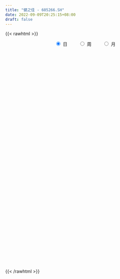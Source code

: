 ```yaml
---
title: "健之佳 - 605266.SH"
date: 2022-09-09T20:25:15+08:00
draft: false
---
```

{{< rawhtml >}}
    <div style="text-align: center">
        <label style="padding: 1rem;"><input style="margin-right: .5rem" type="radio" name="period" value="D" checked onclick="period_change(this)">日</label>
        <label style="padding: 1rem;"><input style="margin-right: .5rem" type="radio" name="period" value="W" onclick="period_change(this)">周</label>
        <label style="padding: 1rem;"><input style="margin-right: .5rem" type="radio" name="period" value="M" onclick="period_change(this)">月</label>
    </div>
    <div id="chart" style="height: 700px;"></div> 
    <script type="text/javascript">
        const D_v = [2671.46,591.07,1609.92,2720.44,3680.74,61933.54,66825.18,46846.62,37625.53,29828.32,23055.79,23692.11,20780.92,24397.16,16289.29,17293.96,16730.59,14759.97,12511.38,15067.98,10735.79,11312.27,10423.0,10942.31,12099.05,12315.52,14797.0,11953.53,7545.3,16983.94,31780.09,16052.53,11500.0,8599.0,8030.01,5383.27,9291.93,8341.01,14570.33,10430.52,13225.32,12259.4,18334.12,12273.1,11636.22,8956.02,11482.1,9075.1,8539.03,6924.35,10847.1,8048.2,7290.29,9912.19,8032.39,8387.37,9116.19,7247.0,5359.82,4750.82,4983.4,3742.0,3862.0,4356.0,5106.13,3608.41,4543.0,2752.0,5038.83,5501.83,5577.0,3888.0,5377.0,5831.0,4279.0,5211.0,2662.0,4493.0,3651.0,7357.44,14215.46,10665.73,10482.85,5845.0,4815.42,4154.08,3806.0,3629.0,4048.0,5455.0,7141.0,7574.0,5183.0,8925.0,6538.0,4035.0,2809.0,4307.0,12256.38,7042.0,3951.0,5043.0,4001.0,3065.58,3665.0,2407.02,2311.0,1951.0,3004.0,3074.0,3349.0,3927.66,6202.0,4883.0,6872.2,4769.2,3930.8,5140.0,3665.37,4879.42,3950.56,4603.36,3668.63,3254.5,9368.87,5231.74,5407.4,8541.69,7603.4,8083.07,13868.5,15584.37,12758.7,8808.45,7143.4,9490.1,5282.4,6427.2,5421.9,4567.0,3826.1,5309.6,7770.6,5314.6,5028.55,2641.05,3550.1,4090.5,3371.7,3513.55,2276.7,2408.1,6049.45,3708.4,1975.8,2297.65,1461.9,6097.9,5737.32,4364.7,4909.3,3515.3,2977.9,4564.69,4306.74,2728.27,1984.78,3482.77,7159.2,5028.9,2886.36,1844.1,3061.08,2766.6,2517.3,7630.98,3395.4,3851.44,9159.7,3883.4,2189.9,3147.48,3604.28,8899.32,2663.5,4281.23,1568.65,981.05,1797.25,1913.7,4370.59,1343.3,1298.4,1183.3,1206.8,1384.3,2673.35,2469.63,2507.83,1450.08,1757.2,2184.34,2473.95,1808.7,1011.94,1130.4,1810.6,3448.2,21313.23,13534.83,4872.54,3181.9,3695.65,3425.55,2281.35,2899.21,1174.45,2415.15,6893.9,1967.83,1680.6,7876.68,4301.45,4058.92,3667.95,4011.0,3040.7,2465.9,2841.9,2621.2,2500.8,3539.29,4305.85,2513.01,2964.5,1125.6,2939.0,2442.3,1811.88,3940.76,2529.0,2356.7,2227.8,5856.39,3144.18,5217.0,3988.61,2553.55,3229.0,6700.65,3535.5,2848.4,3228.6,2691.6,3561.83,7703.3,5647.44,3572.1,1965.3,3469.49,3067.61,22408.32,18193.55,7537.45,6018.5,14504.9,37873.34,19506.0,14048.13,8605.65,9003.77,16977.61,8105.7,6044.52,4869.0,7164.5,4606.89,6443.7,6611.8,7014.47,8977.8,6375.45,3731.5,4425.71,3353.91,4182.0,3381.56,2602.44,2512.84,3717.85,2067.67,2930.1,2397.2,1964.07,1993.33,1619.81,1577.03,3654.52,8723.18,4012.54,9167.82,10154.11,4701.15,3378.46,5147.2,3366.56,4571.29,5991.85,6005.38,8510.36,6378.82,7460.93,9270.56,6443.3,7140.7,6576.76,6114.64,2974.1,3218.1,2780.0,3298.18,3304.3,3375.9,3773.87,4168.52,2541.74,2211.7,3321.6,5277.14,2374.68,3796.5,2472.3,4391.56,4645.72,3964.6,2098.0,2290.6,2341.2,4383.15,5223.55,6826.22,7014.56,8394.48,5386.63,3348.96,3284.1,4512.21,5076.97,4189.8,1993.6,2317.3,4128.17,3009.9,2481.19,3887.6,3236.19,5386.7,7423.22,4144.91,2362.0,2472.7,2768.26,9218.7,5720.23,3609.0,4330.7,4811.67,4512.34,3612.63,3172.92,3968.39,3617.28,2572.52,2084.79,2678.78,3653.44,19986.84,12390.6,4847.3,2999.12,2251.89,3293.14,20701.28,10775.41,7691.25,4034.81,6440.71,3077.22,4357.89,4000.53,2743.44,3796.24,2901.71,5031.52,12539.98,4140.64,5384.8,3423.87,2957.31,1546.53,1552.24,6497.69,3834.52,4599.97,2770.2,4711.26,2042.93,4330.19,5988.36,5428.66,2820.32,4317.91,5366.28,2886.38,2716.71,2112.11,2226.34,1503.17,6140.81,3377.95,3005.2,3100.56,1779.96,2999.2,5881.5,11658.18,4207.2,7511.19,12547.19,7047.9,4105.94,2433.57,1945.29,4051.61]
const D_histogram = [0.0,0.6700854701,1.7905218302,3.2038036299,4.8002950271,6.5063318194,6.4907043511,5.0788627648,3.9137097512,2.4364978591,1.3627120275,0.2388670023,-0.2721386149,-1.0851018274,-1.7422931494,-2.4338207369,-2.9129802739,-3.5680603498,-3.9954555165,-4.3322321206,-4.2458105508,-4.0108816028,-3.6126545469,-3.0302670079,-2.6107068503,-2.5211220924,-2.7145289295,-2.6133256296,-2.3306444097,-1.3483041486,-0.5093696664,-0.2868744153,-0.1758579219,-0.0692953994,-0.0813573433,-0.0227251476,0.1218673286,0.3577910478,0.8885798502,1.0146533831,1.3976134261,1.4696859382,1.8126611861,1.8629803894,1.5698221355,1.3877898463,0.7029623277,0.2771875327,0.3156295622,0.3736267609,0.1502566872,0.0720518673,0.0785583949,0.2161359472,0.2520248662,0.0474993256,-0.4119718294,-0.9545204443,-1.0635036186,-1.210411322,-1.0649428591,-1.0068986379,-0.7721017898,-0.6929773138,-0.7714295626,-0.7691929636,-0.5430767422,-0.4348652506,-0.494580368,-0.2787668004,0.1067229908,0.3107152854,0.5580253015,0.8303751302,0.7946486678,0.8281782279,0.7208668721,0.8062302567,0.7226955572,0.8812842294,1.0638845336,1.2795321479,1.6816380709,1.7449313686,1.6919531012,1.5222611395,1.3199410024,0.96628337,0.5915431871,0.5518224449,0.4804027873,0.560880674,0.4821789655,0.1650580471,0.1250959672,0.0800574484,-0.0731980328,-0.1035625521,-0.5637003798,-0.7406719155,-0.8338559924,-0.902199862,-1.1139849491,-1.3216248346,-1.4387410219,-1.339728593,-1.1405730024,-1.0032764115,-0.8522265901,-0.5830224232,-0.5154734777,-0.5352027958,-0.6329094253,-2.3173137157,-3.3671954862,-3.7805230248,-3.8041537654,-3.4689599356,-3.0812618124,-2.6554488501,-2.2137194628,-1.705457972,-1.3326910175,-0.8998943114,-0.2631232422,0.2000417609,0.5622050431,0.9365223225,1.1907633157,1.4373022352,1.8402268695,2.3720143598,2.3871389641,2.4557398112,2.3291324701,2.1491475441,1.7921863673,1.459543029,1.1441274045,0.8336532118,0.6472272173,0.5047301691,0.3297161115,0.0840318082,-0.1536926329,-0.2223679187,-0.2601134786,-0.3339754238,-0.2548099178,-0.0826608167,0.0438443417,0.0335391361,-0.1124683362,-0.1294900151,-0.082347405,-0.0508783063,-0.032681291,-0.2055627328,-0.4191159461,-0.7583304639,-0.8389845129,-0.7348450428,-0.703097926,-0.6446727075,-0.4249771287,-0.324070546,-0.2696226637,-0.2624883341,0.2263945352,0.5896709038,0.7351311698,0.7973090529,0.7141420797,0.7468243665,0.5959853532,0.8133855522,0.9554175306,0.9135898768,0.8912882567,0.814630644,0.697131086,0.6868767104,0.5303007374,0.0899014192,-0.2030155902,-0.1866499974,-0.2314970382,-0.2416329571,-0.1797909442,-0.1573532483,0.0533581776,0.1424412384,0.1968823572,0.1363250438,0.043566988,-0.048018044,-0.1052394172,-0.1727825291,-0.1943591544,-0.1555565083,-0.1590845852,-0.0826598836,-0.0945955107,-0.1655396288,-0.1755608539,-0.1183915499,0.027304006,0.2099372655,0.7987867446,0.9560627434,0.9287777901,0.8508592512,0.7159083045,0.6131945118,0.5244623489,0.3732830649,0.2557696091,0.2281140283,-0.0773332791,-0.3045813921,-0.3872458779,-0.1188014713,-0.0716686875,0.0054741668,0.0418489518,0.1527771541,0.1243049326,0.1373037984,0.1989141088,0.229235977,0.2499602144,0.3095996287,0.3891601084,0.4110550425,0.2983570113,0.2290564323,0.0656228763,0.0085979361,-0.0298165311,-0.0481028402,-0.1624713569,-0.348565594,-0.3367700079,-0.2646093554,-0.2815989989,-0.3899481195,-0.5024040854,-0.5102002019,-0.40104824,-0.1423549112,0.0098456181,0.0381578792,0.0395787133,-0.0155871201,-0.0637260184,-0.2037091839,-0.3194276233,-0.2708298202,-0.2730581208,-0.3006604829,-0.2526898583,0.0895985711,0.291887374,0.2853911577,0.1758023866,0.265402873,0.7393927196,1.0148775289,1.2232172364,1.2277052435,1.1371273886,1.1971661746,1.0202625514,0.793693648,0.5594653464,0.279109298,0.0081525646,-0.1412573564,-0.4245862315,-0.5705397492,-0.6176084945,-0.8228231041,-0.9690231348,-1.1200536316,-1.1372826996,-1.0256708692,-0.8336263416,-0.6625149334,-0.4979440501,-0.5345032649,-0.4967956121,-0.4740101058,-0.4032557033,-0.3524503588,-0.3096269252,-0.2063370247,-0.1773059326,-0.1276516646,-0.1446025774,-0.1637915556,-0.3323374111,-0.3621807005,-0.3422649427,-0.2512199757,-0.1000092691,-0.0968378983,-0.2782976864,-0.5347015107,-0.6460058946,-0.3910234343,-0.3975673354,-0.7384512303,-0.8877105497,-0.8687250071,-0.6731026679,-0.4558987721,-0.3491105179,-0.2595332512,-0.1618733987,-0.0638980865,0.0229027921,0.0917155404,0.2513746826,0.3958525677,0.4814958325,0.5170175896,0.5123400701,0.4853729593,0.3266798837,0.3221033222,0.3076924564,0.3560948641,0.2516181834,0.3670152262,0.3580683983,0.3429520985,0.2129369225,0.1442327917,-0.2197271801,-0.3783869806,-0.5325678989,-0.5687079703,-0.4223724576,-0.3502536029,-0.2970021237,-0.2334402403,-0.1891903158,-0.0651212382,-0.0307574609,0.027974255,0.0528880321,0.0545406398,0.0579952482,0.0514170337,0.1810914815,0.3289673616,0.3795561333,0.591564728,0.6229754627,0.5802441259,0.5755606683,0.5687696906,0.7747829405,0.8884613182,0.9892504564,0.9538072494,-0.0658923872,-0.7522621869,-1.1288326186,-1.3246514179,-1.3792162394,-1.2888259588,-1.1144869545,-0.9254001692,-0.7278528851,-0.5177451394,-0.1640946154,0.021406385,0.1753426029,0.2837946251,0.3759130977,0.44891735,0.5657177831,0.4996163857,0.5394584925,0.4917761245,0.4174172613,0.3018431285,0.2449405917,0.2208551641,0.1766166077,0.1114521475,0.0969605237,0.1185973939,0.2878333308,0.3830623923,0.5038977866,0.5624622512,0.5202085948,0.4981182256,0.4631614501,0.4004954613,0.3113469393,0.1948853062,0.1729025943,0.0743259294,0.0176172994,-0.0067257677,0.0313520111,-0.0083853857,-0.0328904811,-0.020961638,0.0834251684,0.1207615318,0.1425574514,0.1569744865,0.1280006165,0.1068806485,0.1349429066,0.1735458765,0.138478833,0.0747139192,0.0286811189,0.0433352804,0.0766527662,0.1637809852,0.2018384843,0.2743310627,0.3812122143,0.3646913804,0.302130072,0.2337240902,0.1717279734,0.0987390261]
const D_fast = [0.0,0.8376068376,2.4056736552,4.6199063625,7.4164715164,10.7490912636,12.356139883,12.2140139879,12.0272884121,11.1592009848,10.4260931601,9.3619648854,8.7829246145,7.6986859451,6.6059213358,5.305938564,4.0985339586,2.5514387953,1.1251797495,-0.2946548847,-1.2696859527,-2.0374774054,-2.5424139862,-2.7175931993,-2.9507097542,-3.4914055194,-4.3634445888,-4.9155726963,-5.2155525789,-4.5702883549,-3.8586962894,-3.7079196421,-3.6408676291,-3.5516289565,-3.5840302363,-3.5310793274,-3.356020019,-3.0306485379,-2.277714773,-1.8979778943,-1.1656144948,-0.7261204981,0.0700200463,0.5860843469,0.685381627,0.8502967993,0.3412098626,-0.0152680493,0.1020813708,0.2534852598,0.0676793579,0.0074875047,0.0336336311,0.2252451703,0.3241403058,0.1314895966,-0.4309745158,-1.2121532418,-1.5870123207,-2.0365228546,-2.1572901065,-2.3509705448,-2.3091991441,-2.4033189966,-2.674628636,-2.8646902779,-2.7743432421,-2.7748480631,-2.9582082725,-2.8120864051,-2.3999158661,-2.1182447502,-1.7314284087,-1.2514847974,-1.0885490929,-0.8479749757,-0.7750696136,-0.4881486647,-0.391009475,-0.0120997455,0.4364716922,0.9720023434,1.7945177842,2.294043924,2.6640539318,2.874927255,3.0025923685,2.8905055787,2.6636511925,2.7618860616,2.8105671007,3.0312651559,3.0731081888,2.7972517823,2.7885636941,2.7635395374,2.5919845481,2.5357293906,1.934666468,1.5725269534,1.2708788785,0.9769850433,0.486703719,-0.0513423752,-0.5281438179,-0.7640635372,-0.8500511972,-0.9635737092,-1.0255805354,-0.9021319742,-0.9634513981,-1.1169814151,-1.372915401,-3.6366481203,-5.5283287624,-6.8867870572,-7.8614562392,-8.3935023932,-8.7761197232,-9.0141689734,-9.1258694518,-9.0439724539,-9.0043782539,-8.7965551256,-8.2255648669,-7.7123894236,-7.2096748806,-6.6012270206,-6.0492951985,-5.4434307201,-4.5804493685,-3.4556582883,-2.8437489429,-2.1612131431,-1.7055373666,-1.3482354066,-1.2571499916,-1.2249075726,-1.254291346,-1.3563522358,-1.380971426,-1.3972859319,-1.4898709616,-1.7145473129,-1.9906949122,-2.1149621776,-2.2177361072,-2.3750919083,-2.3596288818,-2.2081449848,-2.070678741,-2.0725991625,-2.2467237189,-2.2961179016,-2.2695621427,-2.2508126206,-2.2407859281,-2.465058053,-2.7833902529,-3.3121873866,-3.6025875639,-3.6821593545,-3.8261867192,-3.9289296776,-3.8154783809,-3.7955894347,-3.8085472184,-3.8670349723,-3.3215534693,-2.8108593746,-2.4816163162,-2.2201111699,-2.1247426232,-1.9053542447,-1.9071969198,-1.4864503328,-1.1055639716,-0.9189941562,-0.7184737122,-0.5914736639,-0.5346904504,-0.3732256483,-0.3972264371,-0.8151504005,-1.1588213074,-1.1891182139,-1.2918395143,-1.3623836725,-1.3454893957,-1.3623900118,-1.1383390415,-1.0136456711,-0.909983963,-0.9364600155,-1.0183263242,-1.1219158672,-1.2054470948,-1.3161858389,-1.3863522528,-1.3864387338,-1.4297379569,-1.3739782263,-1.409562731,-1.5218917563,-1.5758031949,-1.5482317784,-1.395710221,-1.1605926451,-0.3720464799,0.0242452048,0.229154699,0.3639509729,0.4079771023,0.4585619375,0.5009453619,0.4430868441,0.3895157906,0.4188887169,0.0941080897,-0.2092853714,-0.3887613266,-0.1500172879,-0.1208016759,-0.0422902799,0.004546743,0.1536692339,0.1562732455,0.2035980609,0.3149368985,0.402567761,0.485782052,0.6228213734,0.7996718803,0.924330575,0.8862217965,0.8741853257,0.7271574887,0.6722820325,0.6264134326,0.5961014134,0.4411150575,0.1678794219,0.095482506,0.1014908197,0.0141014265,-0.1917347241,-0.4297917112,-0.5651378783,-0.5562479763,-0.3331433754,-0.1784814416,-0.1406297106,-0.1293141982,-0.1883768116,-0.2524472146,-0.443357676,-0.6389330212,-0.6580426732,-0.728535504,-0.8313029868,-0.8465048267,-0.4818167546,-0.2065561083,-0.1417045351,-0.2073427096,-0.0513915049,0.6074465217,1.1366507131,1.6507947297,1.9622090477,2.1559130399,2.5152433696,2.5934053843,2.5652598929,2.4708979279,2.260319204,1.9914006117,1.8066763516,1.4172009187,1.1286124636,0.9271415947,0.5162212091,0.1277653947,-0.30327851,-0.6048282529,-0.7496341398,-0.7659961977,-0.7605135228,-0.720428652,-0.890613683,-0.9771049332,-1.0728219533,-1.1028814768,-1.1401887219,-1.1747720197,-1.1230663752,-1.1383617664,-1.1206204145,-1.1737219717,-1.2338588388,-1.485489047,-1.6058775116,-1.6715279894,-1.6432880164,-1.517079627,-1.5381177308,-1.7891519405,-2.1792311425,-2.452037,-2.2948103983,-2.4007461332,-2.9262428357,-3.2974297925,-3.4956255017,-3.4682788295,-3.3650496267,-3.3455390019,-3.3208450481,-3.2636535452,-3.1816527547,-3.089126178,-2.9973845447,-2.7748817318,-2.5314407047,-2.3254234818,-2.1606473273,-2.0372398293,-1.9428637003,-2.019886805,-1.9439375359,-1.8814252876,-1.7439991639,-1.7855712988,-1.5784204494,-1.4978501777,-1.4272284529,-1.5040093983,-1.5366553311,-1.955547098,-2.2088036436,-2.4961265367,-2.6744436007,-2.6337012023,-2.6491457483,-2.6701448001,-2.6649429768,-2.6679906312,-2.5602018632,-2.5335274511,-2.4678021715,-2.4296663864,-2.4143786187,-2.3964251982,-2.3901491543,-2.2152018361,-1.9850841157,-1.8396063106,-1.4797065339,-1.2925519335,-1.1902222388,-1.0510155294,-0.9156140844,-0.5159050995,-0.1801113922,0.1679903602,0.3709989655,-0.6651737679,-1.5396091143,-2.1983877007,-2.7253693544,-3.1247382357,-3.3565544449,-3.4608371793,-3.5031004363,-3.4875163735,-3.4068449125,-3.0942180425,-2.9033654458,-2.7055935772,-2.5261928986,-2.3400961516,-2.1548625618,-1.896632683,-1.8378299839,-1.663123254,-1.5878615909,-1.5578661387,-1.5979794894,-1.5936468783,-1.5625185148,-1.5626029193,-1.5999043426,-1.5901558356,-1.5388696168,-1.2976753472,-1.1066806876,-0.8598708468,-0.6606908193,-0.572892327,-0.4704531398,-0.3896195528,-0.3521616763,-0.3634734634,-0.4312137699,-0.4099708333,-0.4899660158,-0.542270321,-0.56829483,-0.5223790484,-0.5642127916,-0.5969405073,-0.5902520737,-0.4650089752,-0.3974822289,-0.3400469464,-0.2863862898,-0.2833600056,-0.2777598114,-0.2159618267,-0.1339723876,-0.134419723,-0.1795061569,-0.2183686775,-0.1928806959,-0.1404000186,-0.0123265532,0.076190567,0.2172659111,0.4194501161,0.4941021273,0.5070733369,0.4970983777,0.4780342543,0.4297300635]
const D_slow = [0.0,0.1675213675,0.6151518251,1.4161027325,2.6161764893,4.2427594442,5.8654355319,7.1351512231,8.1135786609,8.7227031257,9.0633811326,9.1230978832,9.0550632294,8.7837877726,8.3482144852,7.739759301,7.0115142325,6.1194991451,5.1206352659,4.0375772358,2.9761245981,1.9734041974,1.0702405607,0.3126738087,-0.3400029039,-0.970283427,-1.6489156594,-2.3022470668,-2.8849081692,-3.2219842063,-3.3493266229,-3.4210452268,-3.4650097072,-3.4823335571,-3.5026728929,-3.5083541798,-3.4778873477,-3.3884395857,-3.1662946232,-2.9126312774,-2.5632279209,-2.1958064363,-1.7426411398,-1.2768960424,-0.8844405086,-0.537493047,-0.3617524651,-0.2924555819,-0.2135481914,-0.1201415011,-0.0825773293,-0.0645643625,-0.0449247638,0.009109223,0.0721154396,0.083990271,-0.0190026864,-0.2576327975,-0.5235087021,-0.8261115326,-1.0923472474,-1.3440719068,-1.5370973543,-1.7103416827,-1.9031990734,-2.0954973143,-2.2312664999,-2.3399828125,-2.4636279045,-2.5333196046,-2.5066388569,-2.4289600356,-2.2894537102,-2.0818599276,-1.8831977607,-1.6761532037,-1.4959364857,-1.2943789215,-1.1137050322,-0.8933839748,-0.6274128414,-0.3075298045,0.1128797133,0.5491125554,0.9721008307,1.3526661156,1.6826513662,1.9242222087,2.0721080054,2.2100636167,2.3301643135,2.470384482,2.5909292233,2.6321937351,2.6634677269,2.683482089,2.6651825808,2.6392919428,2.4983668478,2.3131988689,2.1047348709,1.8791849054,1.6006886681,1.2702824594,0.910597204,0.5756650557,0.2905218051,0.0397027023,-0.1733539453,-0.319109551,-0.4479779205,-0.5817786194,-0.7400059757,-1.3193344046,-2.1611332762,-3.1062640324,-4.0573024737,-4.9245424576,-5.6948579107,-6.3587201233,-6.912149989,-7.338514482,-7.6716872363,-7.8966608142,-7.9624416247,-7.9124311845,-7.7718799237,-7.5377493431,-7.2400585142,-6.8807329554,-6.420676238,-5.8276726481,-5.230887907,-4.6169529542,-4.0346698367,-3.4973829507,-3.0493363589,-2.6844506016,-2.3984187505,-2.1900054476,-2.0281986432,-1.902016101,-1.8195870731,-1.7985791211,-1.8370022793,-1.8925942589,-1.9576226286,-2.0411164845,-2.104818964,-2.1254841682,-2.1145230827,-2.1061382987,-2.1342553827,-2.1666278865,-2.1872147377,-2.1999343143,-2.2081046371,-2.2594953203,-2.3642743068,-2.5538569228,-2.763603051,-2.9473143117,-3.1230887932,-3.2842569701,-3.3905012523,-3.4715188888,-3.5389245547,-3.6045466382,-3.5479480044,-3.4005302785,-3.216747486,-3.0174202228,-2.8388847029,-2.6521786112,-2.5031822729,-2.2998358849,-2.0609815022,-1.832584033,-1.6097619689,-1.4061043079,-1.2318215364,-1.0601023588,-0.9275271744,-0.9050518196,-0.9558057172,-1.0024682165,-1.0603424761,-1.1207507154,-1.1656984514,-1.2050367635,-1.1916972191,-1.1560869095,-1.1068663202,-1.0727850592,-1.0618933122,-1.0738978232,-1.1002076775,-1.1434033098,-1.1919930984,-1.2308822255,-1.2706533718,-1.2913183427,-1.3149672204,-1.3563521276,-1.400242341,-1.4298402285,-1.423014227,-1.3705299106,-1.1708332245,-0.9318175386,-0.6996230911,-0.4869082783,-0.3079312022,-0.1546325742,-0.023516987,0.0698037792,0.1337461815,0.1907746886,0.1714413688,0.0952960208,-0.0015154487,-0.0312158166,-0.0491329884,-0.0477644467,-0.0373022088,0.0008920798,0.0319683129,0.0662942625,0.1160227897,0.173331784,0.2358218376,0.3132217447,0.4105117718,0.5132755325,0.5878647853,0.6451288934,0.6615346124,0.6636840965,0.6562299637,0.6442042536,0.6035864144,0.5164450159,0.4322525139,0.3661001751,0.2957004254,0.1982133955,0.0726123741,-0.0549376764,-0.1551997364,-0.1907884642,-0.1883270596,-0.1787875898,-0.1688929115,-0.1727896915,-0.1887211961,-0.2396484921,-0.3195053979,-0.387212853,-0.4554773832,-0.5306425039,-0.5938149685,-0.5714153257,-0.4984434822,-0.4270956928,-0.3831450962,-0.3167943779,-0.131946198,0.1217731842,0.4275774933,0.7345038042,1.0187856513,1.318077195,1.5731428329,1.7715662449,1.9114325815,1.981209906,1.9832480471,1.947933708,1.8417871501,1.6991522128,1.5447500892,1.3390443132,1.0967885295,0.8167751216,0.5324544467,0.2760367294,0.067630144,-0.0979985894,-0.2224846019,-0.3561104181,-0.4803093211,-0.5988118476,-0.6996257734,-0.7877383631,-0.8651450944,-0.9167293506,-0.9610558337,-0.9929687499,-1.0291193942,-1.0700672832,-1.1531516359,-1.2436968111,-1.3292630467,-1.3920680407,-1.4170703579,-1.4412798325,-1.5108542541,-1.6445296318,-1.8060311054,-1.903786964,-2.0031787979,-2.1877916054,-2.4097192428,-2.6269004946,-2.7951761616,-2.9091508546,-2.9964284841,-3.0613117969,-3.1017801465,-3.1177546682,-3.1120289701,-3.089100085,-3.0262564144,-2.9272932725,-2.8069193143,-2.6776649169,-2.5495798994,-2.4282366596,-2.3465666886,-2.2660408581,-2.189117744,-2.100094028,-2.0371894821,-1.9454356756,-1.855918576,-1.7701805514,-1.7169463208,-1.6808881228,-1.7358199179,-1.830416663,-1.9635586378,-2.1057356303,-2.2113287447,-2.2988921455,-2.3731426764,-2.4315027365,-2.4788003154,-2.495080625,-2.5027699902,-2.4957764264,-2.4825544184,-2.4689192585,-2.4544204464,-2.441566188,-2.3962933176,-2.3140514772,-2.2191624439,-2.0712712619,-1.9155273962,-1.7704663648,-1.6265761977,-1.484383775,-1.2906880399,-1.0685727104,-0.8212600963,-0.5828082839,-0.5992813807,-0.7873469274,-1.0695550821,-1.4007179366,-1.7455219964,-2.0677284861,-2.3463502247,-2.577700267,-2.7596634883,-2.8890997732,-2.930123427,-2.9247718308,-2.8809361801,-2.8099875238,-2.7160092493,-2.6037799118,-2.4623504661,-2.3374463696,-2.2025817465,-2.0796377154,-1.9752834001,-1.8998226179,-1.83858747,-1.783373679,-1.739219527,-1.7113564902,-1.6871163592,-1.6574670108,-1.5855086781,-1.48974308,-1.3637686333,-1.2231530705,-1.0931009218,-0.9685713654,-0.8527810029,-0.7526571376,-0.6748204027,-0.6260990762,-0.5828734276,-0.5642919452,-0.5598876204,-0.5615690623,-0.5537310595,-0.555827406,-0.5640500262,-0.5692904357,-0.5484341436,-0.5182437607,-0.4826043978,-0.4433607762,-0.4113606221,-0.38464046,-0.3509047333,-0.3075182642,-0.2728985559,-0.2542200761,-0.2470497964,-0.2362159763,-0.2170527847,-0.1761075384,-0.1256479174,-0.0570651517,0.0382379019,0.129410747,0.204943265,0.2633742875,0.3063062809,0.3309910374]
const D_data = [['2020-12-01', 87.47, 104.96, 87.47, 104.96],['2020-12-02', 115.46, 115.46, 115.46, 115.46],['2020-12-03', 127.01, 127.01, 127.01, 127.01],['2020-12-04', 139.71, 139.71, 139.71, 139.71],['2020-12-07', 153.68, 153.68, 153.68, 153.68],['2020-12-08', 161.0, 169.05, 158.8, 169.05],['2020-12-09', 170.96, 158.0, 155.2, 171.5],['2020-12-10', 152.0, 142.2, 142.2, 152.4],['2020-12-11', 141.5, 143.0, 138.03, 145.9],['2020-12-14', 135.99, 135.67, 133.23, 137.84],['2020-12-15', 135.3, 136.6, 135.15, 141.0],['2020-12-16', 135.83, 131.95, 130.98, 137.82],['2020-12-17', 131.1, 136.48, 130.5, 137.15],['2020-12-18', 137.9, 129.83, 129.7, 139.95],['2020-12-21', 129.79, 127.88, 127.18, 130.0],['2020-12-22', 128.95, 123.26, 123.26, 129.85],['2020-12-23', 121.95, 121.65, 118.5, 123.0],['2020-12-24', 121.0, 114.7, 114.6, 121.5],['2020-12-25', 113.55, 112.38, 111.77, 116.1],['2020-12-28', 112.12, 108.75, 107.3, 113.85],['2020-12-29', 108.01, 110.43, 106.31, 112.0],['2020-12-30', 109.0, 110.2, 106.98, 111.58],['2020-12-31', 109.26, 111.12, 107.99, 112.86],['2021-01-04', 110.55, 113.52, 110.18, 114.79],['2021-01-05', 112.71, 111.93, 109.01, 114.52],['2021-01-06', 110.85, 107.02, 107.0, 111.99],['2021-01-07', 107.02, 100.9, 100.03, 107.58],['2021-01-08', 100.0, 101.92, 96.14, 104.83],['2021-01-11', 101.19, 102.88, 99.53, 103.98],['2021-01-12', 102.08, 113.17, 101.03, 113.17],['2021-01-13', 113.5, 115.1, 113.16, 122.13],['2021-01-14', 113.11, 109.45, 109.2, 114.21],['2021-01-15', 107.88, 108.28, 105.33, 111.51],['2021-01-18', 108.0, 108.22, 107.85, 110.55],['2021-01-19', 107.68, 106.43, 106.0, 109.88],['2021-01-20', 106.45, 106.9, 105.05, 107.5],['2021-01-21', 106.82, 108.07, 106.32, 111.88],['2021-01-22', 107.2, 109.95, 107.2, 110.88],['2021-01-25', 109.0, 115.76, 108.1, 115.76],['2021-01-26', 113.75, 112.8, 111.8, 115.69],['2021-01-27', 112.0, 117.98, 111.5, 119.85],['2021-01-28', 116.0, 116.13, 114.41, 120.95],['2021-01-29', 122.26, 121.69, 118.6, 126.3],['2021-02-01', 120.82, 120.35, 118.1, 124.29],['2021-02-02', 119.5, 116.61, 116.5, 121.5],['2021-02-03', 116.5, 117.8, 116.1, 119.98],['2021-02-04', 116.6, 109.92, 109.8, 116.9],['2021-02-05', 109.98, 110.5, 108.97, 114.5],['2021-02-08', 111.88, 115.47, 110.06, 116.48],['2021-02-09', 117.0, 116.23, 114.5, 117.58],['2021-02-10', 116.0, 112.45, 111.11, 116.0],['2021-02-18', 113.99, 113.53, 110.8, 113.99],['2021-02-19', 112.99, 114.45, 111.5, 114.78],['2021-02-22', 114.47, 116.6, 113.1, 116.6],['2021-02-23', 116.95, 115.99, 114.5, 117.66],['2021-02-24', 115.99, 112.65, 111.55, 116.49],['2021-02-25', 113.58, 107.51, 107.26, 113.58],['2021-02-26', 104.51, 103.18, 103.18, 106.16],['2021-03-01', 103.0, 105.98, 103.0, 106.09],['2021-03-02', 105.55, 103.8, 103.23, 106.83],['2021-03-03', 103.3, 106.41, 103.3, 106.85],['2021-03-04', 105.5, 104.86, 104.58, 106.59],['2021-03-05', 103.99, 106.95, 103.99, 107.21],['2021-03-08', 106.95, 105.03, 105.0, 108.7],['2021-03-09', 104.41, 102.21, 100.5, 106.0],['2021-03-10', 102.9, 102.11, 101.1, 103.58],['2021-03-11', 102.5, 104.7, 101.0, 104.79],['2021-03-12', 104.73, 103.41, 103.0, 104.98],['2021-03-15', 103.1, 100.72, 100.0, 103.4],['2021-03-16', 100.77, 103.93, 100.77, 105.98],['2021-03-17', 103.8, 107.26, 103.3, 107.93],['2021-03-18', 107.37, 106.4, 106.14, 108.5],['2021-03-19', 105.2, 108.18, 105.2, 109.67],['2021-03-22', 108.9, 110.15, 107.75, 111.42],['2021-03-23', 110.15, 107.3, 105.99, 110.6],['2021-03-24', 106.96, 108.56, 106.08, 110.99],['2021-03-25', 108.54, 106.99, 106.12, 108.54],['2021-03-26', 107.68, 109.76, 107.0, 110.63],['2021-03-29', 109.69, 108.09, 107.6, 110.48],['2021-03-30', 108.78, 111.83, 107.58, 113.58],['2021-03-31', 114.0, 113.73, 113.58, 119.48],['2021-04-01', 114.26, 116.1, 113.05, 118.5],['2021-04-02', 116.15, 121.29, 116.03, 122.01],['2021-04-06', 121.3, 119.73, 119.33, 121.98],['2021-04-07', 119.51, 119.79, 119.11, 121.79],['2021-04-08', 119.38, 119.18, 118.36, 120.45],['2021-04-09', 118.8, 119.12, 117.77, 120.36],['2021-04-12', 118.8, 116.89, 116.61, 119.69],['2021-04-13', 116.92, 115.56, 114.49, 119.45],['2021-04-14', 116.99, 119.4, 114.56, 120.27],['2021-04-15', 122.48, 119.44, 119.01, 122.94],['2021-04-16', 120.85, 122.13, 118.03, 123.78],['2021-04-19', 122.68, 120.92, 120.33, 122.68],['2021-04-20', 120.2, 117.49, 116.1, 121.19],['2021-04-21', 118.22, 120.49, 116.5, 122.0],['2021-04-22', 120.6, 120.66, 119.0, 121.98],['2021-04-23', 120.65, 119.15, 118.18, 120.86],['2021-04-26', 118.63, 120.5, 118.01, 121.62],['2021-04-27', 118.19, 113.88, 111.0, 118.26],['2021-04-28', 113.88, 115.52, 112.79, 117.52],['2021-04-29', 115.02, 115.52, 114.0, 116.88],['2021-04-30', 115.82, 114.98, 112.25, 115.82],['2021-05-06', 113.81, 111.86, 111.8, 115.27],['2021-05-07', 111.88, 110.0, 110.0, 112.29],['2021-05-10', 111.02, 109.3, 108.88, 111.81],['2021-05-11', 108.81, 110.95, 108.26, 111.8],['2021-05-12', 110.88, 112.08, 109.02, 112.2],['2021-05-13', 111.81, 111.38, 110.3, 112.23],['2021-05-14', 110.71, 111.58, 109.81, 112.0],['2021-05-17', 111.59, 113.59, 111.59, 114.8],['2021-05-18', 113.9, 111.48, 110.82, 113.9],['2021-05-19', 111.6, 110.02, 109.8, 112.3],['2021-05-20', 110.77, 108.16, 106.4, 110.77],['2021-05-21', 81.71, 82.1, 80.29, 83.1],['2021-05-24', 81.41, 80.1, 78.66, 81.7],['2021-05-25', 79.6, 80.86, 79.13, 81.18],['2021-05-26', 80.97, 81.0, 80.59, 82.4],['2021-05-27', 80.94, 82.78, 80.01, 83.29],['2021-05-28', 83.01, 82.01, 81.62, 84.43],['2021-05-31', 82.01, 81.53, 80.9, 82.66],['2021-06-01', 81.8, 81.18, 80.67, 81.99],['2021-06-02', 81.18, 82.0, 81.18, 83.29],['2021-06-03', 82.0, 80.4, 80.0, 82.42],['2021-06-04', 80.4, 81.33, 80.08, 81.44],['2021-06-07', 81.0, 85.19, 80.7, 85.28],['2021-06-08', 85.0, 84.84, 83.91, 85.61],['2021-06-09', 85.35, 85.0, 83.63, 85.84],['2021-06-10', 85.02, 86.66, 85.01, 87.49],['2021-06-11', 86.31, 86.66, 85.58, 88.68],['2021-06-15', 85.2, 87.97, 85.19, 89.58],['2021-06-16', 87.29, 92.06, 87.29, 94.55],['2021-06-17', 92.06, 97.03, 91.5, 97.56],['2021-06-18', 96.0, 93.16, 92.91, 99.68],['2021-06-21', 93.01, 95.3, 93.01, 96.79],['2021-06-22', 94.9, 94.0, 91.87, 95.72],['2021-06-23', 93.89, 93.76, 92.66, 95.22],['2021-06-24', 93.5, 91.2, 91.0, 93.5],['2021-06-25', 91.66, 90.53, 89.39, 92.98],['2021-06-28', 91.5, 89.67, 88.88, 91.5],['2021-06-29', 90.5, 88.5, 88.11, 90.5],['2021-06-30', 88.5, 89.0, 88.33, 90.28],['2021-07-01', 89.0, 88.84, 87.88, 89.95],['2021-07-02', 89.51, 87.64, 84.0, 90.59],['2021-07-05', 87.0, 85.52, 84.66, 87.08],['2021-07-06', 85.11, 84.02, 82.59, 85.52],['2021-07-07', 83.88, 84.89, 83.51, 84.89],['2021-07-08', 84.9, 84.52, 84.18, 85.49],['2021-07-09', 83.73, 83.24, 82.58, 85.0],['2021-07-12', 83.5, 84.64, 82.78, 84.66],['2021-07-13', 84.63, 86.05, 83.92, 86.64],['2021-07-14', 86.0, 85.97, 84.48, 86.65],['2021-07-15', 85.7, 84.3, 83.7, 85.9],['2021-07-16', 84.39, 81.84, 81.69, 84.74],['2021-07-19', 81.84, 82.61, 80.7, 82.75],['2021-07-20', 82.0, 83.1, 81.52, 83.26],['2021-07-21', 82.6, 82.75, 82.12, 83.67],['2021-07-22', 82.83, 82.37, 81.51, 82.83],['2021-07-23', 82.8, 79.14, 79.01, 84.0],['2021-07-26', 79.13, 77.0, 76.0, 79.47],['2021-07-27', 77.33, 73.1, 73.02, 77.5],['2021-07-28', 73.0, 74.18, 70.63, 74.8],['2021-07-29', 75.0, 75.52, 74.0, 76.5],['2021-07-30', 75.02, 73.97, 73.14, 75.39],['2021-08-02', 73.96, 73.55, 71.61, 73.96],['2021-08-03', 73.45, 75.42, 72.52, 76.43],['2021-08-04', 75.28, 74.01, 73.53, 75.39],['2021-08-05', 74.01, 73.11, 72.96, 74.53],['2021-08-06', 73.11, 71.96, 71.01, 73.98],['2021-08-09', 73.4, 78.82, 72.0, 79.0],['2021-08-10', 78.6, 79.39, 77.02, 79.99],['2021-08-11', 79.1, 78.1, 78.02, 79.1],['2021-08-12', 78.1, 77.79, 77.37, 78.6],['2021-08-13', 77.33, 76.1, 75.17, 77.77],['2021-08-16', 75.55, 77.61, 75.55, 78.25],['2021-08-17', 77.54, 75.16, 75.06, 78.15],['2021-08-18', 75.16, 80.18, 75.1, 82.28],['2021-08-19', 80.0, 80.61, 79.05, 80.99],['2021-08-20', 80.61, 79.05, 77.39, 80.61],['2021-08-23', 78.52, 79.6, 76.8, 79.97],['2021-08-24', 79.0, 79.12, 78.11, 79.59],['2021-08-25', 78.45, 78.5, 78.16, 79.36],['2021-08-26', 78.51, 79.89, 77.05, 81.88],['2021-08-27', 79.89, 77.95, 77.58, 80.42],['2021-08-30', 75.8, 72.89, 72.01, 75.99],['2021-08-31', 72.24, 72.57, 72.14, 73.39],['2021-09-01', 72.57, 75.4, 71.75, 76.33],['2021-09-02', 75.36, 74.24, 73.91, 75.6],['2021-09-03', 74.24, 74.18, 73.65, 75.24],['2021-09-06', 74.3, 74.89, 73.47, 75.18],['2021-09-07', 74.89, 74.32, 73.98, 75.29],['2021-09-08', 75.0, 77.1, 75.0, 80.0],['2021-09-09', 77.17, 76.3, 75.6, 77.17],['2021-09-10', 76.53, 76.23, 75.58, 77.3],['2021-09-13', 76.23, 74.75, 74.33, 76.23],['2021-09-14', 75.2, 73.85, 73.85, 75.4],['2021-09-15', 75.59, 73.21, 72.99, 75.59],['2021-09-16', 73.21, 73.02, 72.8, 74.5],['2021-09-17', 72.98, 72.28, 71.6, 73.02],['2021-09-22', 71.91, 72.3, 71.62, 73.15],['2021-09-23', 72.8, 72.79, 72.31, 73.15],['2021-09-24', 72.03, 72.05, 72.02, 72.85],['2021-09-27', 72.06, 72.97, 71.0, 73.46],['2021-09-28', 73.0, 71.78, 71.67, 73.0],['2021-09-29', 71.0, 70.52, 70.52, 71.72],['2021-09-30', 70.49, 70.73, 70.3, 71.54],['2021-10-08', 71.83, 71.38, 70.84, 71.83],['2021-10-11', 72.25, 72.8, 71.21, 73.17],['2021-10-12', 72.6, 74.05, 72.06, 75.95],['2021-10-13', 74.05, 81.46, 73.71, 81.46],['2021-10-14', 80.59, 78.63, 76.0, 80.59],['2021-10-15', 77.61, 77.31, 77.02, 78.58],['2021-10-18', 76.5, 77.02, 75.0, 77.25],['2021-10-19', 76.9, 76.3, 75.88, 77.77],['2021-10-20', 76.6, 76.56, 74.5, 76.89],['2021-10-21', 76.21, 76.66, 75.3, 77.39],['2021-10-22', 76.66, 75.59, 75.5, 76.79],['2021-10-25', 75.21, 75.55, 75.01, 76.0],['2021-10-26', 75.55, 76.5, 74.83, 76.6],['2021-10-27', 76.05, 72.2, 72.0, 76.45],['2021-10-28', 71.79, 71.6, 71.03, 72.15],['2021-10-29', 71.6, 72.3, 71.04, 72.76],['2021-11-01', 74.0, 77.0, 73.5, 79.19],['2021-11-02', 77.54, 75.0, 73.7, 78.18],['2021-11-03', 74.26, 75.68, 73.52, 77.25],['2021-11-04', 75.96, 75.49, 74.73, 76.99],['2021-11-05', 75.4, 76.9, 74.99, 77.5],['2021-11-08', 77.0, 75.49, 75.23, 78.5],['2021-11-09', 75.26, 76.08, 74.82, 76.99],['2021-11-10', 76.08, 77.04, 75.7, 77.5],['2021-11-11', 76.94, 77.09, 76.66, 77.88],['2021-11-12', 77.05, 77.33, 76.5, 77.65],['2021-11-15', 76.88, 78.3, 76.88, 79.0],['2021-11-16', 78.48, 79.26, 78.33, 80.62],['2021-11-17', 79.42, 79.2, 78.68, 80.43],['2021-11-18', 78.8, 77.63, 77.11, 79.6],['2021-11-19', 77.63, 77.98, 77.3, 78.36],['2021-11-22', 78.0, 76.38, 76.26, 78.02],['2021-11-23', 76.6, 77.24, 76.2, 77.6],['2021-11-24', 77.61, 77.3, 76.68, 77.8],['2021-11-25', 77.28, 77.46, 75.81, 77.96],['2021-11-26', 76.97, 75.9, 75.62, 77.06],['2021-11-29', 75.26, 74.06, 74.01, 76.3],['2021-11-30', 74.07, 75.86, 74.06, 76.25],['2021-12-01', 75.86, 76.66, 74.73, 76.94],['2021-12-02', 77.0, 75.52, 75.2, 77.17],['2021-12-03', 75.23, 73.8, 73.32, 75.97],['2021-12-06', 73.78, 72.81, 72.72, 74.42],['2021-12-07', 72.69, 73.39, 72.69, 73.58],['2021-12-08', 73.39, 74.75, 73.18, 75.0],['2021-12-09', 74.74, 77.38, 73.8, 78.6],['2021-12-10', 77.37, 77.08, 76.6, 77.88],['2021-12-13', 77.8, 76.01, 75.86, 77.8],['2021-12-14', 76.4, 75.76, 75.67, 76.7],['2021-12-15', 75.69, 74.89, 74.81, 75.94],['2021-12-16', 75.04, 74.64, 74.55, 75.5],['2021-12-17', 75.0, 72.84, 72.51, 75.0],['2021-12-20', 73.09, 72.2, 72.15, 73.6],['2021-12-21', 72.25, 73.79, 72.2, 73.79],['2021-12-22', 73.93, 73.0, 73.0, 74.0],['2021-12-23', 72.99, 72.3, 72.03, 72.99],['2021-12-24', 72.3, 73.0, 72.28, 73.3],['2021-12-27', 73.08, 77.6, 72.61, 80.3],['2021-12-28', 77.45, 77.4, 76.48, 79.55],['2021-12-29', 76.29, 75.48, 75.4, 78.61],['2021-12-30', 75.5, 74.0, 74.0, 75.7],['2021-12-31', 75.23, 76.57, 74.41, 79.47],['2022-01-04', 76.78, 83.29, 76.77, 83.96],['2022-01-05', 83.2, 83.54, 81.25, 84.58],['2022-01-06', 83.6, 84.95, 82.34, 85.99],['2022-01-07', 85.37, 84.04, 82.53, 85.5],['2022-01-10', 83.47, 83.69, 81.73, 85.0],['2022-01-11', 83.19, 86.6, 82.67, 88.69],['2022-01-12', 87.29, 84.41, 83.72, 87.29],['2022-01-13', 84.05, 83.66, 82.58, 84.6],['2022-01-14', 83.49, 83.12, 82.07, 84.09],['2022-01-17', 83.12, 81.76, 80.58, 84.77],['2022-01-18', 82.38, 80.78, 80.04, 82.38],['2022-01-19', 81.88, 81.39, 80.18, 82.5],['2022-01-20', 81.72, 78.58, 78.5, 81.85],['2022-01-21', 78.89, 78.99, 76.87, 79.95],['2022-01-24', 78.93, 79.46, 77.93, 81.44],['2022-01-25', 79.43, 76.42, 76.37, 79.84],['2022-01-26', 76.66, 75.66, 75.1, 77.54],['2022-01-27', 75.53, 74.09, 73.73, 75.96],['2022-01-28', 75.03, 74.5, 74.03, 75.6],['2022-02-07', 74.51, 75.56, 74.51, 76.7],['2022-02-08', 75.81, 76.67, 74.67, 76.88],['2022-02-09', 76.0, 76.79, 75.12, 76.95],['2022-02-10', 77.06, 77.13, 76.02, 77.69],['2022-02-11', 76.49, 74.5, 74.5, 77.54],['2022-02-14', 74.31, 74.96, 73.71, 74.96],['2022-02-15', 75.0, 74.47, 74.0, 75.0],['2022-02-16', 74.52, 74.88, 74.33, 75.63],['2022-02-17', 74.99, 74.55, 74.2, 75.25],['2022-02-18', 74.18, 74.32, 73.2, 74.66],['2022-02-21', 74.62, 75.14, 73.91, 75.36],['2022-02-22', 74.82, 74.28, 73.57, 75.12],['2022-02-23', 74.39, 74.49, 73.53, 74.6],['2022-02-24', 74.46, 73.49, 73.18, 77.49],['2022-02-25', 73.49, 73.09, 72.72, 73.87],['2022-02-28', 73.0, 70.35, 70.2, 73.15],['2022-03-01', 72.23, 71.1, 70.39, 72.6],['2022-03-02', 71.1, 71.23, 70.18, 71.5],['2022-03-03', 71.66, 71.99, 70.95, 72.3],['2022-03-04', 71.99, 73.06, 71.51, 73.99],['2022-03-07', 72.85, 71.34, 71.01, 73.54],['2022-03-08', 71.0, 68.18, 68.07, 71.4],['2022-03-09', 68.78, 65.5, 63.38, 69.5],['2022-03-10', 66.36, 65.6, 64.88, 67.74],['2022-03-11', 64.8, 69.9, 64.18, 70.1],['2022-03-14', 70.98, 66.7, 66.54, 71.01],['2022-03-15', 65.0, 60.81, 60.52, 65.0],['2022-03-16', 61.81, 60.9, 58.05, 62.45],['2022-03-17', 61.61, 61.59, 60.01, 65.37],['2022-03-18', 61.48, 63.38, 61.19, 64.44],['2022-03-21', 63.28, 63.91, 63.06, 64.85],['2022-03-22', 63.86, 62.66, 61.69, 64.46],['2022-03-23', 62.96, 62.3, 61.03, 63.26],['2022-03-24', 62.3, 62.3, 61.62, 62.8],['2022-03-25', 62.5, 62.3, 62.12, 63.49],['2022-03-28', 62.62, 62.2, 60.1, 62.65],['2022-03-29', 62.29, 62.0, 61.5, 62.66],['2022-03-30', 62.55, 63.46, 61.49, 63.69],['2022-03-31', 62.99, 63.93, 62.63, 65.34],['2022-04-01', 64.08, 63.76, 62.82, 64.08],['2022-04-06', 63.63, 63.47, 63.01, 64.84],['2022-04-07', 63.42, 63.09, 62.09, 63.88],['2022-04-08', 63.84, 62.77, 61.88, 64.0],['2022-04-11', 63.32, 60.6, 60.0, 64.47],['2022-04-12', 60.3, 62.02, 59.5, 62.1],['2022-04-13', 61.68, 61.78, 60.77, 62.89],['2022-04-14', 61.5, 62.62, 61.5, 63.16],['2022-04-15', 63.02, 60.5, 60.13, 63.02],['2022-04-18', 60.5, 63.25, 59.7, 63.7],['2022-04-19', 62.74, 62.0, 60.52, 63.24],['2022-04-20', 61.81, 61.88, 61.38, 62.7],['2022-04-21', 61.32, 60.02, 60.0, 62.09],['2022-04-22', 59.56, 60.15, 58.77, 60.82],['2022-04-25', 59.44, 55.0, 54.88, 60.83],['2022-04-26', 56.35, 55.66, 55.01, 57.65],['2022-04-27', 54.34, 54.23, 52.54, 55.0],['2022-04-28', 54.16, 54.46, 52.79, 56.33],['2022-04-29', 54.43, 56.34, 54.06, 57.2],['2022-05-05', 56.13, 55.37, 55.21, 56.73],['2022-05-06', 54.3, 54.88, 54.3, 55.21],['2022-05-09', 54.43, 54.77, 54.31, 55.79],['2022-05-10', 53.9, 54.3, 53.2, 54.8],['2022-05-11', 53.99, 55.3, 53.99, 55.7],['2022-05-12', 54.5, 54.21, 53.75, 55.18],['2022-05-13', 54.18, 54.41, 53.85, 55.11],['2022-05-16', 54.44, 53.89, 53.78, 54.84],['2022-05-17', 54.33, 53.36, 52.56, 54.33],['2022-05-18', 53.52, 53.09, 52.95, 53.78],['2022-05-19', 52.42, 52.65, 51.42, 52.81],['2022-05-20', 52.64, 54.44, 52.32, 54.49],['2022-05-23', 54.45, 55.29, 54.45, 55.44],['2022-05-24', 55.29, 54.57, 54.51, 56.7],['2022-05-25', 54.32, 57.39, 54.18, 57.59],['2022-05-26', 56.8, 55.99, 55.7, 57.95],['2022-05-27', 55.82, 55.25, 54.92, 56.36],['2022-05-30', 55.36, 55.82, 55.08, 56.17],['2022-05-31', 56.3, 56.0, 54.9, 56.3],['2022-06-01', 56.34, 59.55, 55.5, 61.05],['2022-06-02', 59.6, 59.76, 58.02, 60.3],['2022-06-06', 59.38, 60.8, 59.38, 61.35],['2022-06-07', 60.87, 59.95, 59.31, 60.99],['2022-06-08', 45.01, 45.02, 44.16, 45.65],['2022-06-09', 45.02, 44.14, 43.93, 45.49],['2022-06-10', 44.24, 44.25, 43.63, 44.8],['2022-06-13', 43.76, 43.8, 43.6, 44.7],['2022-06-14', 44.25, 43.58, 43.0, 44.25],['2022-06-15', 44.0, 44.15, 43.1, 44.68],['2022-06-16', 44.28, 44.64, 44.02, 44.75],['2022-06-17', 44.28, 44.64, 44.0, 44.68],['2022-06-20', 44.5, 44.75, 44.49, 45.38],['2022-06-21', 45.2, 45.11, 44.05, 45.2],['2022-06-22', 45.33, 47.75, 44.96, 48.88],['2022-06-23', 47.07, 46.63, 45.6, 47.76],['2022-06-24', 46.22, 46.82, 46.22, 47.64],['2022-06-27', 46.8, 46.74, 46.55, 47.49],['2022-06-28', 46.74, 46.95, 46.3, 47.0],['2022-06-29', 46.73, 47.11, 46.3, 47.33],['2022-06-30', 51.82, 48.22, 47.84, 51.82],['2022-07-01', 46.77, 46.15, 46.01, 47.39],['2022-07-04', 45.9, 47.5, 45.61, 48.42],['2022-07-05', 48.06, 46.49, 46.01, 48.06],['2022-07-06', 45.5, 45.9, 44.49, 46.82],['2022-07-07', 45.88, 44.88, 44.81, 45.9],['2022-07-08', 44.95, 45.1, 44.08, 45.55],['2022-07-11', 45.33, 45.22, 44.01, 45.33],['2022-07-12', 45.12, 44.69, 44.41, 45.21],['2022-07-13', 44.69, 44.0, 43.81, 44.77],['2022-07-14', 44.01, 44.26, 44.0, 44.65],['2022-07-15', 43.9, 44.58, 43.4, 45.8],['2022-07-18', 44.58, 46.88, 44.58, 48.89],['2022-07-19', 47.0, 46.72, 46.08, 47.47],['2022-07-20', 46.43, 47.78, 46.13, 48.1],['2022-07-21', 47.18, 47.73, 47.02, 48.5],['2022-07-22', 47.5, 46.78, 46.25, 47.88],['2022-07-25', 47.18, 47.12, 46.1, 47.28],['2022-07-26', 46.97, 47.06, 46.44, 47.59],['2022-07-27', 47.21, 46.68, 46.19, 47.5],['2022-07-28', 46.98, 46.12, 45.73, 46.98],['2022-07-29', 46.13, 45.33, 45.01, 46.88],['2022-08-01', 45.31, 46.2, 44.89, 46.98],['2022-08-02', 45.85, 44.93, 43.97, 45.85],['2022-08-03', 44.9, 44.99, 44.64, 45.75],['2022-08-04', 45.39, 45.1, 44.68, 45.42],['2022-08-05', 45.35, 45.85, 44.97, 46.99],['2022-08-08', 46.2, 44.8, 44.63, 46.2],['2022-08-09', 45.01, 44.72, 44.2, 45.02],['2022-08-10', 45.2, 45.04, 44.45, 45.94],['2022-08-11', 45.04, 46.46, 45.0, 46.56],['2022-08-12', 46.2, 46.01, 45.75, 46.3],['2022-08-15', 46.01, 46.01, 45.28, 46.22],['2022-08-16', 46.0, 46.07, 45.6, 46.28],['2022-08-17', 46.4, 45.54, 45.28, 46.45],['2022-08-18', 45.54, 45.54, 45.21, 45.75],['2022-08-19', 45.54, 46.22, 45.3, 48.27],['2022-08-22', 46.22, 46.61, 45.3, 46.68],['2022-08-23', 46.8, 45.78, 45.4, 46.8],['2022-08-24', 45.78, 45.2, 44.6, 46.08],['2022-08-25', 45.54, 45.13, 44.51, 45.54],['2022-08-26', 45.4, 45.8, 44.7, 45.89],['2022-08-29', 45.4, 46.18, 45.4, 47.2],['2022-08-30', 46.99, 47.25, 46.41, 48.18],['2022-08-31', 46.92, 47.1, 46.53, 47.69],['2022-09-01', 47.17, 48.01, 46.72, 48.17],['2022-09-02', 48.49, 49.19, 48.1, 50.0],['2022-09-05', 48.54, 48.2, 47.8, 49.48],['2022-09-06', 48.18, 47.7, 47.08, 48.48],['2022-09-07', 47.52, 47.52, 47.3, 47.82],['2022-09-08', 47.55, 47.45, 47.0, 48.08],['2022-09-09', 47.47, 47.1, 47.0, 48.28]]
const W_v = [7592.89,216911.61,121754.3,77585.19,47539.04,62107.41,83861.86,39645.22,68819.69,53422.54,26310.48,15338.49,42695.14,22698.04,20365.54,25382.66,22476.0,46372.48,18620.5,27847.0,27490.0,32599.38,7066.58,13338.02,21435.66,24377.57,20356.47,36153.1,50294.64,37151.55,26895.2,20624.8,17619.5,15541.65,21504.52,17067.25,19979.64,20161.72,21984.76,18393.75,10723.24,8917.38,5715.11,7478.93,1130.4,44979.4,15483.66,14131.93,23916.0,13470.5,14448.25,13662.94,18802.07,20007.31,20033.73,17721.94,68662.72,80033.12,45000.6,31841.36,26864.37,16396.69,11352.37,19587.08,32548.74,28445.44,36694.31,21663.6,17920.77,8075.04,18312.18,15340.12,31841.96,8735.59,19056.68,15824.16,22553.02,20179.89,20876.34,15415.9,43556.96,40020.84,25601.88,18473.44,28446.6,18030.95,19842.94,20819.55,14699.14,14262.87,41805.26,19584.31]
const W_histogram = [0.0,0.209960114,-0.5104045844,-2.0480924297,-2.9795784575,-3.982200082,-3.9747699496,-3.6248939823,-2.4278149351,-2.2202838222,-1.8002367291,-1.2617143126,-1.5211487904,-1.3038425368,-1.2626513833,-0.8008024468,-0.3012574026,0.8314002365,1.4253078759,1.9777307667,2.0884174451,1.8357270993,1.3126492187,1.0631703581,-0.9863436617,-2.1787967188,-2.8042367122,-2.6515617218,-1.9384726973,-1.4897454174,-1.2434351446,-1.2304385539,-1.1701023521,-1.1635535856,-1.3460386943,-1.4327086908,-1.0590361813,-0.4899477,-0.0855536806,0.0242158697,0.3149298201,0.3201927376,0.3829365123,0.4079849991,0.5328846439,1.0495643275,1.294121649,1.2521545497,1.533466933,1.7330430336,1.8810162371,1.810379306,1.6010221083,1.6553825634,1.3885046856,1.2119040614,1.3160012264,1.8364668381,2.0510045796,1.8530168808,1.379647311,1.0418853498,0.7929638037,0.5439587154,0.3832959275,0.085803694,-0.4964784651,-0.8784375732,-0.9507161433,-0.9792903916,-1.0584283171,-1.0401677483,-1.1802553036,-1.2595872235,-1.2306296368,-1.1006026039,-0.8617571583,-0.3291376379,-0.9171864723,-1.1600307209,-1.0568995631,-0.9217954828,-0.7958835273,-0.6466961889,-0.3156829411,-0.120271965,0.1058972898,0.3162733515,0.5081923172,0.637118622,0.9614969944,1.039464242]
const W_fast = [0.0,0.2624501425,-0.585515702,-2.6352266547,-4.3116072968,-6.3097789418,-7.2960412969,-7.8523888252,-7.2622635117,-7.6098033544,-7.6398154436,-7.4167216052,-8.0564432806,-8.1650976612,-8.4395693536,-8.1779210287,-7.7536903352,-6.413182637,-5.4629480286,-4.4160924461,-3.7833014064,-3.5770599775,-3.7719755533,-3.7556618244,-6.0517617596,-7.7889139965,-9.1154131679,-9.6256286079,-9.3971577577,-9.3208668323,-9.3854153456,-9.6800283934,-9.9122177796,-10.1965574095,-10.7155521918,-11.1603993609,-11.0514858968,-10.6048843405,-10.2218787413,-10.1060552235,-9.7366088181,-9.6512977162,-9.4928198134,-9.3657750769,-9.1076542711,-8.3285835056,-7.7604957718,-7.4894242338,-6.8247451172,-6.1919082582,-5.5736809954,-5.1917231,-5.0008247706,-4.5326186747,-4.452370381,-4.3259949899,-3.8928975183,-2.9133151971,-2.1860263107,-1.9207597893,-2.0492175314,-2.1265081552,-2.1771887504,-2.2902041597,-2.3550429658,-2.6310842758,-3.3374860511,-3.9390545526,-4.2490121585,-4.5224090047,-4.8661540095,-5.1079353778,-5.5430867589,-5.9373154847,-6.2160153072,-6.3611389252,-6.3377327693,-5.8873976583,-6.7047431108,-7.2375950396,-7.3986887725,-7.494033563,-7.5670924893,-7.5795791981,-7.3274866856,-7.1621437008,-6.9095001235,-6.6200557239,-6.301088679,-6.0128827187,-5.4481300977,-5.1102967895]
const W_slow = [0.0,0.0524900285,-0.0751111176,-0.587134225,-1.3320288394,-2.3275788599,-3.3212713473,-4.2274948429,-4.8344485766,-5.3895195322,-5.8395787145,-6.1550072926,-6.5352944902,-6.8612551244,-7.1769179702,-7.3771185819,-7.4524329326,-7.2445828735,-6.8882559045,-6.3938232128,-5.8717188515,-5.4127870767,-5.084624772,-4.8188321825,-5.0654180979,-5.6101172777,-6.3111764557,-6.9740668861,-7.4586850605,-7.8311214148,-8.141980201,-8.4495898394,-8.7421154275,-9.0330038239,-9.3695134975,-9.7276906702,-9.9924497155,-10.1149366405,-10.1363250607,-10.1302710932,-10.0515386382,-9.9714904538,-9.8757563257,-9.773760076,-9.640538915,-9.3781478331,-9.0546174208,-8.7415787834,-8.3582120502,-7.9249512918,-7.4546972325,-7.002102406,-6.6018468789,-6.1880012381,-5.8408750667,-5.5378990513,-5.2088987447,-4.7497820352,-4.2370308903,-3.7737766701,-3.4288648424,-3.1683935049,-2.970152554,-2.8341628752,-2.7383388933,-2.7168879698,-2.841007586,-3.0606169793,-3.2982960152,-3.5431186131,-3.8077256924,-4.0677676294,-4.3628314553,-4.6777282612,-4.9853856704,-5.2605363214,-5.4759756109,-5.5582600204,-5.7875566385,-6.0775643187,-6.3417892095,-6.5722380802,-6.771208962,-6.9328830092,-7.0118037445,-7.0418717358,-7.0153974133,-6.9363290754,-6.8092809962,-6.6500013407,-6.4096270921,-6.1497610315]
const W_data = [['2020-12-04', 87.47, 139.71, 87.47, 139.71],['2020-12-11', 153.68, 143.0, 138.03, 171.5],['2020-12-18', 135.99, 129.83, 129.7, 141.0],['2020-12-25', 129.79, 112.38, 111.77, 130.0],['2020-12-31', 112.12, 111.12, 106.31, 113.85],['2021-01-08', 110.55, 101.92, 96.14, 114.79],['2021-01-15', 101.19, 108.28, 99.53, 122.13],['2021-01-22', 108.0, 109.95, 105.05, 111.88],['2021-01-29', 109.0, 121.69, 108.1, 126.3],['2021-02-05', 120.82, 110.5, 108.97, 124.29],['2021-02-10', 111.88, 112.45, 110.06, 117.58],['2021-02-19', 113.99, 114.45, 110.8, 114.78],['2021-02-26', 114.47, 103.18, 103.18, 117.66],['2021-03-05', 103.0, 106.95, 103.0, 107.21],['2021-03-12', 106.95, 103.41, 100.5, 108.7],['2021-03-19', 103.1, 108.18, 100.0, 109.67],['2021-03-26', 108.9, 109.76, 105.99, 111.42],['2021-04-02', 109.69, 121.29, 107.58, 122.01],['2021-04-09', 121.3, 119.12, 117.77, 121.98],['2021-04-16', 118.8, 122.13, 114.49, 123.78],['2021-04-23', 122.68, 119.15, 116.1, 122.68],['2021-04-30', 118.63, 114.98, 111.0, 121.62],['2021-05-07', 113.81, 110.0, 110.0, 115.27],['2021-05-14', 111.02, 111.58, 108.26, 112.23],['2021-05-21', 111.59, 82.1, 80.29, 114.8],['2021-05-28', 81.41, 82.01, 78.66, 84.43],['2021-06-04', 82.01, 81.33, 80.0, 83.29],['2021-06-11', 81.0, 86.66, 80.7, 88.68],['2021-06-18', 85.2, 93.16, 85.19, 99.68],['2021-06-25', 93.01, 90.53, 89.39, 96.79],['2021-07-02', 91.5, 87.64, 84.0, 91.5],['2021-07-09', 87.0, 83.24, 82.58, 87.08],['2021-07-16', 83.5, 81.84, 81.69, 86.65],['2021-07-23', 81.84, 79.14, 79.01, 84.0],['2021-07-30', 79.13, 73.97, 70.63, 79.47],['2021-08-06', 73.96, 71.96, 71.01, 76.43],['2021-08-13', 73.4, 76.1, 72.0, 79.99],['2021-08-20', 75.55, 79.05, 75.06, 82.28],['2021-08-27', 78.52, 77.95, 76.8, 81.88],['2021-09-03', 75.8, 74.18, 71.75, 76.33],['2021-09-10', 74.3, 76.23, 73.47, 80.0],['2021-09-17', 76.23, 72.28, 71.6, 76.23],['2021-09-24', 71.91, 72.05, 71.62, 73.15],['2021-09-30', 72.06, 70.73, 70.3, 73.46],['2021-10-08', 71.83, 71.38, 70.84, 71.83],['2021-10-15', 72.25, 77.31, 71.21, 81.46],['2021-10-22', 76.5, 75.59, 74.5, 77.77],['2021-10-29', 75.21, 72.3, 71.03, 76.6],['2021-11-05', 74.0, 76.9, 73.5, 79.19],['2021-11-12', 77.0, 77.33, 74.82, 78.5],['2021-11-19', 76.88, 77.98, 76.88, 80.62],['2021-11-26', 78.0, 75.9, 75.62, 78.02],['2021-12-03', 75.26, 73.8, 73.32, 77.17],['2021-12-10', 73.78, 77.08, 72.69, 78.6],['2021-12-17', 77.8, 72.84, 72.51, 77.8],['2021-12-24', 73.09, 73.0, 72.03, 74.0],['2021-12-31', 73.08, 76.57, 72.61, 80.3],['2022-01-07', 76.78, 84.04, 76.77, 85.99],['2022-01-14', 83.47, 83.12, 81.73, 88.69],['2022-01-21', 83.12, 78.99, 76.87, 84.77],['2022-01-28', 78.93, 74.5, 73.73, 81.44],['2022-02-11', 74.51, 74.5, 74.5, 77.69],['2022-02-18', 74.31, 74.32, 73.2, 75.63],['2022-02-25', 74.62, 73.09, 72.72, 77.49],['2022-03-04', 73.0, 73.06, 70.18, 73.99],['2022-03-11', 72.85, 69.9, 63.38, 73.54],['2022-03-18', 70.98, 63.38, 58.05, 71.01],['2022-03-25', 63.28, 62.3, 61.03, 64.85],['2022-04-01', 62.62, 63.76, 60.1, 65.34],['2022-04-08', 63.63, 62.77, 61.88, 64.84],['2022-04-15', 63.32, 60.5, 59.5, 64.47],['2022-04-22', 60.5, 60.15, 58.77, 63.7],['2022-04-29', 59.44, 56.34, 52.54, 60.83],['2022-05-06', 56.13, 54.88, 54.3, 56.73],['2022-05-13', 54.43, 54.41, 53.2, 55.79],['2022-05-20', 54.44, 54.44, 51.42, 54.84],['2022-05-27', 54.45, 55.25, 54.18, 57.95],['2022-06-02', 55.36, 59.76, 54.9, 61.05],['2022-06-10', 59.38, 44.25, 43.63, 61.35],['2022-06-17', 43.76, 44.64, 43.0, 44.75],['2022-06-24', 44.5, 46.82, 44.05, 48.88],['2022-07-01', 46.8, 46.15, 46.01, 51.82],['2022-07-08', 45.9, 45.1, 44.08, 48.42],['2022-07-15', 45.33, 44.58, 43.4, 45.8],['2022-07-22', 44.58, 46.78, 44.58, 48.89],['2022-07-29', 47.18, 45.33, 45.01, 47.59],['2022-08-05', 45.31, 45.85, 43.97, 46.99],['2022-08-12', 46.2, 46.01, 44.2, 46.56],['2022-08-19', 46.01, 46.22, 45.21, 48.27],['2022-08-26', 46.22, 45.8, 44.51, 46.8],['2022-09-02', 45.4, 49.19, 45.4, 50.0],['2022-09-09', 48.54, 47.1, 47.0, 49.48]]
const M_v = [471383.0299999999,254434.18,137766.65,116146.14,127705.46,71097.25,152891.34,88370.67,90756.19,39665.59,75725.39,70082.19,140643.27,183739.45,56503.96,123936.52,77737.82,71410.41,124033.56,101328.28,91371.38,39642.69]
const M_histogram = [0.0,0.6745527066,-0.1208142921,0.0590126382,0.2470066305,-1.7847712893,-2.4858634253,-3.7463867338,-4.4130984174,-4.6906917786,-4.481532142,-3.8410381809,-3.1368938123,-2.6000305025,-2.3229737268,-2.3628539972,-2.6685749228,-2.65613294,-2.913674394,-3.0082262577,-2.6914161694,-2.2402030704]
const M_fast = [0.0,0.8431908832,0.0176203115,0.2122004014,0.4619460513,-2.0160246908,-3.3385826832,-5.5357026752,-7.3056889631,-8.7559552689,-9.6671786679,-9.986944252,-10.0670233364,-10.1801676523,-10.4838543083,-11.114448078,-12.0873127343,-12.7389039865,-13.724864039,-14.5714724672,-14.9275164212,-15.0363540898]
const M_slow = [0.0,0.1686381766,0.1384346036,0.1531877632,0.2149394208,-0.2312534015,-0.8527192579,-1.7893159413,-2.8925905457,-4.0652634903,-5.1856465258,-6.1459060711,-6.9301295242,-7.5801371498,-8.1608805815,-8.7515940808,-9.4187378115,-10.0827710465,-10.811189645,-11.5632462094,-12.2361002518,-12.7961510194]
const M_data = [['2020-12-31', 87.47, 111.12, 87.47, 171.5],['2021-01-29', 110.55, 121.69, 96.14, 126.3],['2021-02-26', 120.82, 103.18, 103.18, 124.29],['2021-03-31', 103.0, 113.73, 100.0, 119.48],['2021-04-30', 114.26, 114.98, 111.0, 123.78],['2021-05-31', 113.81, 81.53, 78.66, 115.27],['2021-06-30', 81.8, 89.0, 80.0, 99.68],['2021-07-30', 89.0, 73.97, 70.63, 90.59],['2021-08-31', 73.96, 72.57, 71.01, 82.28],['2021-09-30', 72.57, 70.73, 70.3, 80.0],['2021-10-29', 71.83, 72.3, 70.84, 81.46],['2021-11-30', 74.0, 75.86, 73.5, 80.62],['2021-12-31', 75.86, 76.57, 72.03, 80.3],['2022-01-28', 76.78, 74.5, 73.73, 88.69],['2022-02-28', 74.51, 70.35, 70.2, 77.69],['2022-03-31', 72.23, 63.93, 58.05, 73.99],['2022-04-29', 64.08, 56.34, 52.54, 64.84],['2022-05-31', 56.13, 56.0, 51.42, 57.95],['2022-06-30', 56.34, 48.22, 43.0, 61.35],['2022-07-29', 46.77, 45.33, 43.4, 48.89],['2022-08-31', 45.31, 47.1, 43.97, 48.27],['2022-09-30', 47.17, 47.1, 46.72, 50.0]]
        const D_a = [null,null,null,null,null,null,171.5,null,null,null,null,null,null,null,null,null,null,null,null,null,null,null,null,null,null,null,null,96.14,null,null,null,null,null,null,null,null,null,null,null,null,null,null,126.3,null,null,null,null,108.97,null,null,null,null,null,null,117.66,null,null,null,103.0,null,null,null,null,108.7,null,null,null,null,100.0,null,null,null,null,null,null,null,null,null,null,null,null,null,122.01,null,null,null,null,null,114.49,null,null,null,null,null,122.0,null,null,null,null,null,null,null,null,null,null,108.26,null,null,null,114.8,null,null,null,null,78.66,null,null,null,null,null,null,null,null,null,null,null,null,null,null,null,null,null,99.68,null,null,null,null,null,null,null,null,null,null,null,null,null,null,null,null,null,null,null,null,null,null,null,null,null,null,null,70.63,null,null,null,null,null,null,null,null,79.99,null,null,null,null,75.06,null,null,null,null,null,null,81.88,null,null,null,null,null,null,null,null,null,null,null,null,null,null,null,null,null,null,null,null,null,null,70.3,null,null,null,81.46,null,null,null,null,null,null,null,null,null,null,71.03,null,null,null,null,null,null,78.5,null,null,null,null,null,null,null,null,null,null,null,null,null,null,null,null,null,null,null,null,null,null,null,null,null,null,null,null,null,null,null,null,72.03,null,null,null,null,null,null,null,null,null,null,null,88.69,null,null,null,null,null,null,null,null,null,null,null,73.73,null,null,null,null,77.69,null,null,null,null,null,null,null,null,null,null,null,null,null,null,null,null,null,null,null,null,null,null,null,58.05,null,null,null,null,null,null,null,null,null,null,65.34,null,null,null,null,null,59.5,null,null,null,null,63.24,null,null,null,null,null,52.54,null,null,null,null,55.79,null,null,null,null,null,null,null,51.42,null,null,null,null,null,null,null,null,null,null,61.35,null,null,null,null,null,43.0,null,null,null,null,null,null,null,null,null,null,null,51.82,null,null,null,null,null,null,null,null,null,null,43.4,null,null,null,null,null,null,47.59,null,null,null,null,43.97,null,null,null,null,null,null,46.56,null,null,null,null,null,null,null,null,null,44.51,null,null,null,null,null,50.0,null,null,null,null,null]
const W_a = [null,171.5,null,null,null,null,null,null,null,null,null,null,null,null,null,null,null,null,null,null,null,null,null,null,null,null,null,null,null,null,null,null,null,null,70.63,null,null,null,null,null,null,null,null,null,null,81.46,null,null,null,null,null,null,null,null,null,null,null,null,null,null,null,null,null,null,null,null,null,null,null,null,null,null,null,null,null,null,null,null,null,43.0,null,null,null,null,48.89,null,null,null,null,44.51,null,null]
const M_a = [null,null,null,null,null,null,null,null,null,70.3,null,null,null,88.69,null,null,null,null,43.0,null,null,null]
        const D_b = [[{ coord: ['2020-12-09', 126.3] }, { coord: ['2021-02-23', 108.97] }],[{ coord: ['2021-03-01', 108.7] }, { coord: ['2021-04-02', 103.0] }],[{ coord: ['2021-04-02', 122.0] }, { coord: ['2021-05-17', 114.49] }],[{ coord: ['2021-05-24', 79.99] }, { coord: ['2021-10-13', 78.66] }],[{ coord: ['2021-10-28', 78.5] }, { coord: ['2022-02-10', 72.03] }],[{ coord: ['2022-03-16', 63.24] }, { coord: ['2022-04-19', 59.5] }],[{ coord: ['2022-04-27', 55.79] }, { coord: ['2022-06-06', 52.54] }],[{ coord: ['2022-06-14', 47.59] }, { coord: ['2022-08-25', 43.4] }]]
const W_b = [[{ coord: ['2020-12-11', 81.46] }, { coord: ['2022-06-17', 70.63] }]]
const M_b = []
    </script>
{{< /rawhtml >}}